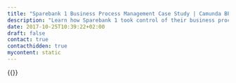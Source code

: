 ```yaml
---
title: "Sparebank 1 Business Process Management Case Study | Camunda BPM"
description: "Learn how Sparebank 1 took control of their business process automation and improved efficiency in their organization with Camunda. Camunda is the leader for workflow automation based on Java and BPMN 2.0. "
date: 2017-10-25T10:39:22+02:00
draft: false
contact: true
contacthidden: true
mycontent: static
---
```

{{<case-study-single
company="Sparebank 1"
companydescription="<p>SpareBank 1 is a Norwegian alliance and brand name for a group of savings banks. The alliance is organised through the holding company SpareBank 1 Gruppen AS that is owned by the participating banks. In total the alliance is Norway's second largest bank with total assets of NOK 625 billion, 352 branches and 6300 employees. The alliance has its head office in Oslo, Norway.</p>"
customerquote=""
teaser=""
usecase=""
videolink=""
logo="//images.ctfassets.net/vpidbgnakfvf/2xmmb4Fh3mqEEgyQIcGe24/0b35e6cc763d65ca555e832efc16a874/sparebank-1.svg"
pdf=""
thumbnail="">}}
